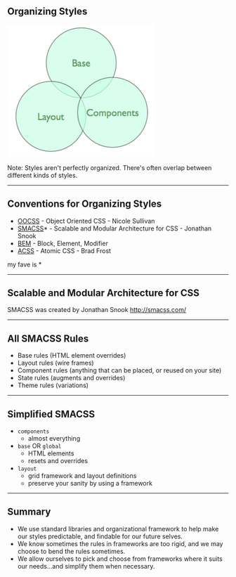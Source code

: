 ## Organizing Styles

![Image: Base, Layout, Components](assets/style-framework.png)

Note: Styles aren't perfectly organized. There's often overlap between different kinds of styles.

---------------------------------------
## Conventions for Organizing Styles

- [OOCSS](http://github.com/stubbornella/oocss/wiki) - Object Oriented CSS - Nicole Sullivan
- [SMACSS](http://smacss.com/)* - Scalable and Modular Architecture for CSS - Jonathan Snook
- [BEM](http://bem.info/method/) - Block, Element, Modifier
- [ACSS](http://bradfrostweb.com/blog/post/atomic-web-design/) - Atomic CSS - Brad Frost

<p style="text-align: left; margin-top: 1em" class="fragment fade-in">my fave is *</p>

---------------------------------------
## Scalable and Modular Architecture for CSS

SMACSS was created by Jonathan Snook
http://smacss.com/

----------
## All SMACSS Rules

- Base rules (HTML element overrides)
- Layout rules (wire frames)
- Component rules (anything that can be placed, or reused on your site)
- State rules (augments and overrides)
- Theme rules (variations)

----------
## Simplified SMACSS

- ``components``
  - almost everything
- ``base`` OR ``global``
  - HTML elements
  - resets and overrides
- ``layout``
  - grid framework and layout definitions
  - preserve your sanity by using a framework

----------
## Summary

- We use standard libraries and organizational framework to help make our styles predictable, and findable for our future selves.
- We know sometimes the rules in frameworks are too rigid, and we may choose to bend the rules sometimes.
- We allow ourselves to pick and choose from frameworks where it suits our needs...and simplify them when necessary.
